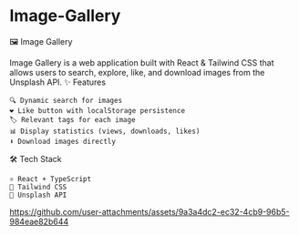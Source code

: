 # Image-Gallery

🖼️ Image Gallery

Image Gallery is a web application built with React & Tailwind CSS that allows users to search, explore, like, and download images from the Unsplash API.
✨ Features

    🔍 Dynamic search for images
    ❤️ Like button with localStorage persistence
    🏷️ Relevant tags for each image
    📊 Display statistics (views, downloads, likes)
    ⬇️ Download images directly

🛠 Tech Stack

    ⚛️ React + TypeScript
    🎨 Tailwind CSS
    🔗 Unsplash API

https://github.com/user-attachments/assets/9a3a4dc2-ec32-4cb9-96b5-984eae82b644

